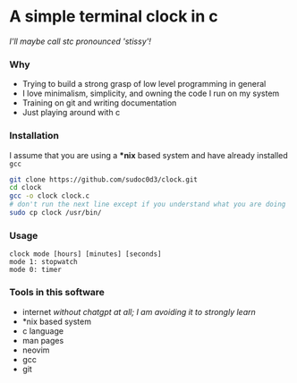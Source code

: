 # A simple terminal clock in c
*I'll maybe call stc pronounced 'stissy'!*

### Why
- Trying to build a strong grasp of low level programming in general
- I love minimalism, simplicity, and owning the code I run on my system
- Training on git and writing documentation
- Just playing around with c

### Installation
I assume that you are using a **\*nix** based system and have already installed `gcc`
```bash
git clone https://github.com/sudoc0d3/clock.git 
cd clock 
gcc -o clock clock.c 
# don't run the next line except if you understand what you are doing
sudo cp clock /usr/bin/ 
```

### Usage
```man
clock mode [hours] [minutes] [seconds]
mode 1: stopwatch
mode 0: timer
```

### Tools in this software
- internet *without chatgpt at all; I am avoiding it to strongly learn*
- *nix based system
- c language
- man pages
- neovim
- gcc
- git
